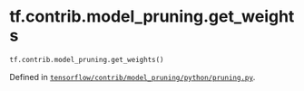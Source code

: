 <div itemscope itemtype="http://developers.google.com/ReferenceObject">
<meta itemprop="name" content="tf.contrib.model_pruning.get_weights" />
<meta itemprop="path" content="Stable" />
</div>

# tf.contrib.model_pruning.get_weights

``` python
tf.contrib.model_pruning.get_weights()
```



Defined in [`tensorflow/contrib/model_pruning/python/pruning.py`](/code/stable/tensorflow/contrib/model_pruning/python/pruning.py).


